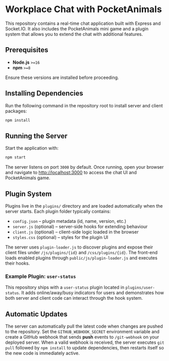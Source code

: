 # Workplace Chat with PocketAnimals

This repository contains a real-time chat application built with Express and Socket.IO. It also includes the PocketAnimals mini game and a plugin system that allows you to extend the chat with additional features.

## Prerequisites

- **Node.js** `>=16`
- **npm** `>=8`

Ensure these versions are installed before proceeding.

## Installing Dependencies

Run the following command in the repository root to install server and client packages:

```bash
npm install
```

## Running the Server

Start the application with:

```bash
npm start
```

The server listens on port `3000` by default. Once running, open your browser and navigate to <http://localhost:3000> to access the chat UI and PocketAnimals game.

## Plugin System

Plugins live in the `plugins/` directory and are loaded automatically when the server starts. Each plugin folder typically contains:

- `config.json` &ndash; plugin metadata (id, name, version, etc.)
- `server.js` (optional) &ndash; server-side hooks for extending behaviour
- `client.js` (optional) &ndash; client-side logic loaded in the browser
- `styles.css` (optional) &ndash; styles for the plugin UI

The server uses `plugin-loader.js` to discover plugins and expose their client files under `/js/plugins/{id}` and `/css/plugins/{id}`. The front-end loads enabled plugins through `public/js/plugin-loader.js` and executes their hooks.

### Example Plugin: `user-status`

This repository ships with a `user-status` plugin located in `plugins/user-status`. It adds online/away/busy indicators for users and demonstrates how both server and client code can interact through the hook system.

## Automatic Updates

The server can automatically pull the latest code when changes are pushed to the
repository. Set the `GITHUB_WEBHOOK_SECRET` environment variable and create a
GitHub webhook that sends **push** events to `/git-webhook` on your deployed
server. When a valid webhook is received, the server executes `git pull`
followed by `npm install` to update dependencies, then restarts itself so
the new code is immediately active.


